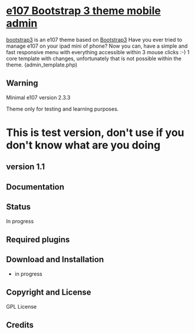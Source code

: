 
# [e107 Bootstrap 3 theme mobile admin](https://www.e107.nl/)

[bootstrap3](https://www.e107.nl/) is an e107 theme based on [Bootstrap3](https://getbootstrap.com/) Have you ever tried to manage e107 on your ipad mini of phone? Now you can, have a simple and fast responsive menu with everything accessible within 3 mouse clicks :-) 1 core template with changes, unfortunately that is not possible within the theme. (admin_template.php)

## Warning

Minimal e107 version 2.3.3

Theme only for testing and learning purposes. 

# This is test version, don't use if you don't know what are you doing

## version 1.1


## Documentation



## Status

In progress

## Required plugins
 

## Download and Installation

- in progress  

## Copyright and License

GPL License

## Credits

 